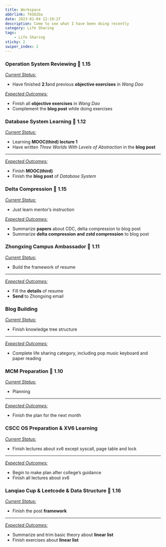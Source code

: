 ```yaml
---
title: Workspace
abbrlink: f6582ba
date: 2023-01-04 12:19:27
description: Come to see what I have been doing recently
category: Life Sharing
tags:
    - Life Sharing
sticky: 2
swiper_index: 2
---
```


### Operation System Reviewing :date: 1.15

<u>*Current Status:*</u>

-   Have finished **2.1**and previous **objective exercises** in *Wang Dao*

<u>*Expected Outcomes:*</u>

-   Finish all **objective exercises** in *Wang Dao*
-   Complement the **blog post** while doing exercises

### Database System Learning :date: 1.12

<u>*Current Status:*</u>

-   Learning **MOOC(third) lecture 1**
-   Have written *Three Worlds With Levels of Abstraction* in the **blog post**

---

<u>*Expected Outcomes:*</u>

-   Finish **MOOC(third)**
-   Finish the **blog post** of *Database System*

### Delta Compression :date: 1.15

<u>*Current Status:*</u>

-   Just learn mentor’s instruction

*<u>Expected Outcomes:</u>*

-   Summarize **papers** about CDC, delta compression to blog post
-   Summarize **delta compression and zstd compression** to blog post

### Zhongxing Campus Ambassador  :date: 1.11

<u>*Current Status:*</u>

-   Build the framework of resume

---

<u>*Expected Outcomes:*</u>

-   Fill the **details** of resume
-   **Send** to Zhongxing email

### Blog Building

<u>*Current Status:*</u>

-   Finish knowledge tree structure

---

<u>*Expected Outcomes:*</u>

-   Complete life sharing category, including pop music keyboard and paper reading

### MCM Preparation :date: 1.10

<u>*Current Status:*</u>

-   Planning

---

<u>*Expected Outcomes:*</u>

-   Finish the plan for the next month

### CSCC OS Preparation & XV6 Learning

<u>*Current Status:*</u>

-   Finish lectures about xv6 except syscall, page table and lock

---

<u>*Expected Outcomes:*</u>

-   Begin to make plan after college’s guidance
-   Finish all lectures about xv6

### Lanqiao Cup & Leetcode & Data Structure :date: 1.16

<u>*Current Status:*</u>

-   Finish the post **framework**

---

<u>*Expected Outcomes:*</u>

-   Summarize and trim basic theory about **linear list**
-   Finish exercises about **linear list**
